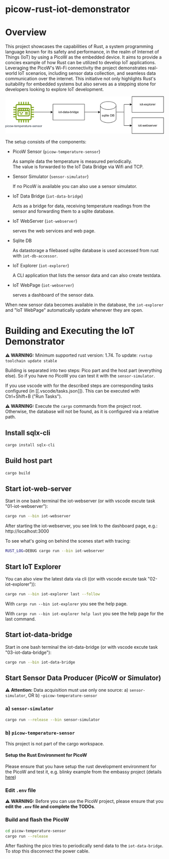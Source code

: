 # picow-rust-iot-demonstrator

# Overview

This project showcases the capabilities of Rust, a system programming language known for its safety and performance, in the realm of Internet of Things (IoT) by using a PicoW as the embedded device. It aims to provide a concies example of how Rust can be utilized to develop IoT applications. Leveraging the PicoW's Wi-Fi connectivity the project demonstrates real-world IoT scenarios, including sensor data collection, and seamless data communication over the internet. This initiative not only highlights Rust's suitability for embedded systems but also serves as a stepping stone for developers looking to explore IoT development.


![IoT Rust Demonstrator Architecture](./picow-iot.png "IoT Rust Demonstrator Architecture")

The setup consists of the components: 

 * PicoW Sensor (`picow-temperature-sensor`)

   As sample data the temperature is measured periodically.   
   The value is forwarded to the IoT Data Bridge via Wifi and TCP.
 * Sensor Simulator (`sensor-simulator`)

   If no PicoW is available you can also use a sensor simulator.
 * IoT Data Bridge (`iot-data-bridge`)

   Acts as a bridge for data, receiving temperature readings from the sensor and forwarding them to a sqlite database.
 * IoT WebServer (`iot-webserver`)

   serves the web services and web page.
 * Sqlite DB

   As datastorage a filebased sqlite database is used accessed from rust with `iot-db-accessor`.
   
 * IoT Explorer (`iot-explorer`)

   A CLI application that lists the sensor data and can also create testdata.
 * IoT WebPage (`iot-webserver`)

   serves a dashboard of the sensor data.  
   
When new sensor data becomes available in the database, the `iot-explorer` and "IoT WebPage" automatically update whenever they are open.

# Building and Executing the IoT Demonstrator

**⚠️ WARNING:** Minimum supported rust version: 1.74. To update: `rustup toolchain update stable`

Building is separated into two steps:
Pico part and the host part (everything else).
So if you have no PicoW you can test it with the `sensor-simulator`.

If you use vscode with for the described steps are corresponding tasks configured (in [[.vscode/tasks.json]]). This can be executed with Ctrl+Shift+B ("Run Tasks").

**⚠️ WARNING:** Execute the `cargo` commands from the project root. Otherwise, the database will not be found, as it is configured via a relative path.

## Install sqlx-cli

```bash
cargo install sqlx-cli
```

## Build host part

```bash
cargo build
```

## Start iot-web-server

Start in one bash terminal the iot-webserver (or with vscode excute task "01-iot-webserver"):

```bash
cargo run --bin iot-webserver
```

After starting the iot-webserver, you see link to the dashboard page, e.g.: http://localhost:3000


To see what's going on behind the scenes start with tracing:

```bash
RUST_LOG=DEBUG cargo run --bin iot-webserver
```

## Start IoT Explorer

You can also view the latest data via cli ((or with vscode excute task "02-iot-explorer")):

```bash
cargo run --bin iot-explorer last --follow
```

With `cargo run --bin iot-explorer` you see the help page.

With `cargo run --bin iot-explorer help last` you see the help page for the last command.

## Start iot-data-bridge

Start in one bash terminal the iot-data-bridge (or with vscode excute task "03-iot-data-bridge"):

```bash
cargo run --bin iot-data-bridge
```

## Start Sensor Data Producer (PicoW or Simulator)

⚠️ **Attention:** Data acquisition must use only one source: a) `sensor-simulator`, OR b) `~picow-temperature-sensor`

### a) `sensor-simulator`

```bash
cargo run --release --bin sensor-simulator
```

### b) `picow-temperature-sensor`

This project is not part of the cargo workspace.

#### Setup the Rust Environment for PicoW

Please ensure that you have setup the rust development environment for the PicoW and test it, e.g. blinky example from the embassy project (details [here](./picow-temperature-sensor/README.md))

### Edit `.env` file

⚠️ **WARNING:** Before you can use the PicoW project, please ensure that you **edit the `.env` file and complete the TODOs**.

### Build and flash the PicoW

```bash
cd picow-temperature-sensor
cargo run --release
```

After flashing the pico tries to periodically send data to the `iot-data-bridge`. To stop this disconnect the power cable.

